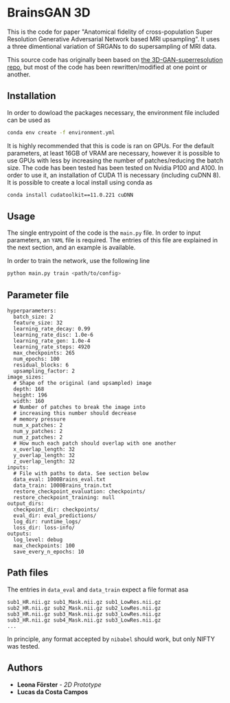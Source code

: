 # BrainsGAN 3D

This is the code for paper "Anatomical fidelity of cross-population Super
Resolution Generative Adversarial Network based MRI upsampling". It uses a
three dimentional variation of SRGANs to do supersampling of MRI data.

This source code has originally been based on [the 3D-GAN-superresolution
repo](https://github.com/imatge-upc/3D-GAN-superresolution), but most of the
code has been rewritten/modified at one point or another.

## Installation

In order to dowload the packages necessary, the environment file included can be used as

```bash
conda env create -f environment.yml
```

It is highly recommended that this is code is ran on GPUs. For the default
parameters, at least 16GB of VRAM are necessary, however it is possible to use
GPUs with less by increasing the number of patches/reducing the batch size. The
code has been tested has been tested on Nvidia P100 and A100. In order to use
it, an installation of CUDA 11 is necessary (including cuDNN 8). It is possible
to create a local install using conda as

```bash
conda install cudatoolkit==11.0.221 cuDNN
```

## Usage

The single entrypoint of the code is the `main.py` file. In order to input
parameters, an `YAML` file is required. The entries of this file are explained
in the next section, and an example is available.

In order to train the network, use the following line 

```bash
python main.py train <path/to/config>
```

## Parameter file

```
hyperparameters:
  batch_size: 2
  feature_size: 32
  learning_rate_decay: 0.99
  learning_rate_disc: 1.0e-6
  learning_rate_gen: 1.0e-4
  learning_rate_steps: 4920
  max_checkpoints: 265
  num_epochs: 100
  residual_blocks: 6
  upsampling_factor: 2
image_sizes:
  # Shape of the original (and upsampled) image
  depth: 168
  height: 196
  width: 160
  # Number of patches to break the image into
  # increasing this number should decrease
  # memory pressure
  num_x_patches: 2
  num_y_patches: 2
  num_z_patches: 2
  # How much each patch should overlap with one another
  x_overlap_length: 32
  y_overlap_length: 32
  z_overlap_length: 32
inputs:
  # File with paths to data. See section below
  data_eval: 1000Brains_eval.txt
  data_train: 1000Brains_train.txt
  restore_checkpoint_evaluation: checkpoints/
  restore_checkpoint_training: null
output_dirs:
  checkpoint_dir: checkpoints/
  eval_dir: eval_predictions/
  log_dir: runtime_logs/
  loss_dir: loss-info/
outputs:
  log_level: debug
  max_checkpoints: 100
  save_every_n_epochs: 10
```

## Path files

The entries in `data_eval` and `data_train` expect a file format asa
 
```
sub1_HR.nii.gz sub1_Mask.nii.gz sub1_LowRes.nii.gz
sub2_HR.nii.gz sub2_Mask.nii.gz sub2_LowRes.nii.gz
sub3_HR.nii.gz sub3_Mask.nii.gz sub3_LowRes.nii.gz
sub3_HR.nii.gz sub4_Mask.nii.gz sub3_LowRes.nii.gz
...
```

In principle, any format accepted by `nibabel` should work, but only NIFTY was tested.

## Authors
* **Leona Förster** - *2D Prototype*
* **Lucas da Costa Campos** 
